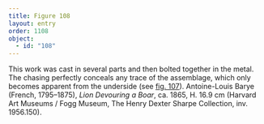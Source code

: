 ```yaml
---
title: Figure 108
layout: entry
order: 1108
object:
  - id: "108"
---
```


This work was cast in several parts and then bolted together in the metal. The chasing perfectly conceals any trace of the assemblage, which only becomes apparent from the underside (see [fig. 107](/visual-atlas/107/)). Antoine-Louis Barye (French, 1795–1875), *Lion Devouring a Boar*, ca. 1865, H. 16.9 cm (Harvard Art Museums / Fogg Museum, The Henry Dexter Sharpe Collection, inv. 1956.150).
